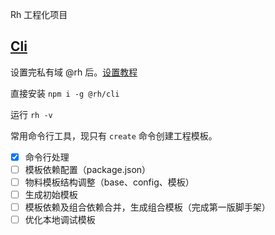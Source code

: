 Rh 工程化项目

## [Cli](./packages/cli/README.md)

设置完私有域 @rh 后。[设置教程](https://www.yuque.com/roothome/fe/mpd6n4)

直接安装 `npm i -g @rh/cli`

运行 `rh -v`

常用命令行工具，现只有 `create` 命令创建工程模板。  

- [x] 命令行处理  
- [ ] 模板依赖配置（package.json）    
- [ ] 物料模板结构调整（base、config、模板）
- [ ] 生成初始模板
- [ ] 模板依赖及组合依赖合并，生成组合模板（完成第一版脚手架）
- [ ] 优化本地调试模板
